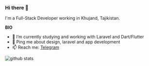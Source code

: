 ### Hi there 👋

I'm a Full-Stack Developer working in Khujand, Tajikistan.

**BIO**
* 🌱 I’m currently studying and working with Laravel and Dart/Flutter
* 💬 Ping me about design, laravel and app development
* 📫 Reach me: [Telegram](https://t.me/badmartian)

![github stats](https://github-readme-stats.vercel.app/api?username=goodmartian&show_icons=tru)

